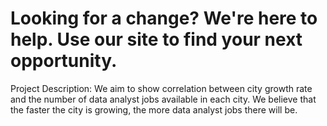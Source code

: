 # Looking for a change? We're here to help. Use our site to find your next opportunity.
Project Description:
We aim to show correlation between city growth rate and the number of data analyst jobs available in each city. We believe that the faster the city is growing, the more data analyst jobs there will be.

